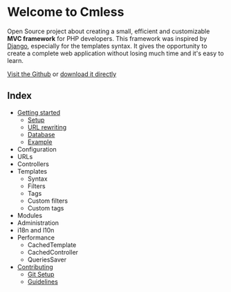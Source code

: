 # Welcome to Cmless

Open Source project about creating a small, efficient and customizable **MVC framework** for PHP developers.
This framework was inspired by [Django](https://www.djangoproject.com/), especially for the templates syntax.
It gives the opportunity to create a complete web application without losing much time and it's easy to learn.

[Visit the Github](https://github.com/BorealHub/cmless) or [download it directly](https://github.com/BorealHub/cmless/archive/master.zip)

## Index

- [Getting started](./getting-started.md)
    - [Setup](./getting-started.md#setup)
    - [URL rewriting](./getting-started.md#url-rewriting)
    - [Database](./getting-started.md#database)
    - [Example](./getting-started.md#example)
- Configuration
- URLs
- Controllers
- Templates
    - Syntax
    - Filters
    - Tags
    - Custom filters
    - Custom tags
- Modules
- Administration
- i18n and l10n
- Performance
    - CachedTemplate
    - CachedController
    - QueriesSaver
- [Contributing](./CONTRIBUTING.md)
    - [Git Setup](./CONTRIBUTING.md#git-setup)
    - [Guidelines](./CONTRIBUTING.md#guidelines)
